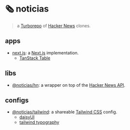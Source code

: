 # 🗞️ noticias

> a [Turborepo](https://turbo.build/repo) of [Hacker News](https://news.ycombinator.com) clones.

## apps

- [next.js](./apps/next.js/README.md): a [Next.js](https://nextjs.org) implementation.
  - [TanStack Table](https://tanstack.com/table/latest)

## libs

- [@noticias/hn](./libs/hn/README.md): a wrapper on top of the [Hacker News API](https://github.com/HackerNews/API?tab=readme-ov-file#hacker-news-api).

## configs

- [@noticias/tailwind](./configs/tailwind/README.md): a shareable [Tailwind CSS](https://tailwindcss.com/) config.
  - [daisyUI](https://daisyui.com)
  - [tailwind typography](https://tailwindcss-typography.vercel.app)
